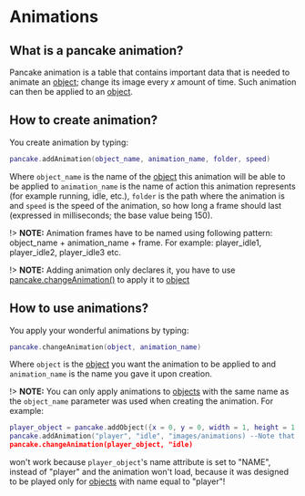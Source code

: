 # Animations

## What is a pancake animation?

Pancake animation is a table that contains important data that is needed to animate an [object](/documentation/topics/objects); change its image every _x_ amount of time. Such animation can then be applied to an [object](/documentation/topics/objects).

## How to create animation?

You create animation by typing:

```lua
pancake.addAnimation(object_name, animation_name, folder, speed)
```

Where `object_name` is the name of the [object](/documentation/topics/objects) this animation will be able to be applied to `animation_name` is the name of action this animation represents (for example running, idle, etc.), `folder` is the path where the animation is and `speed` is the speed of the animation, so how long a frame should last (expressed in milliseconds; the base value being 150).

!> **NOTE:** Animation frames have to be named using following pattern: object_name + animation_name + frame. For example: player_idle1, player_idle2, player_idle3 etc.

!> **NOTE:** Adding animation only declares it, you have to use [pancake.changeAnimation()](/documentation/functions/pancake.changeAnimation()) to apply it to [object](/documentation/topics/objects)

## How to use animations?

You apply your wonderful animations by typing:
 ```lua
pancake.changeAnimation(object, animation_name)
```

Where `object` is the [object](/documentation/topics/objects) you want the animation to be applied to and `animation_name` is the name you gave it upon creation.

!> **NOTE:** You can only apply animations to [objects](/documentation/topics/objects) with the same name as the `object_name` parameter was used when creating the animation. For example:
```lua
player_object = pancake.addObject({x = 0, y = 0, width = 1, height = 1, name = "NAME"})
pancake.addAnimation("player", "idle", "images/animations) --Note that last parameter is empty, so it's set to 150
pancake.changeAnimation(player_object, "idle)
```

won't work because `player_object`'s name attribute is set to "NAME", instead of "player" and the animation won't load, because it was designed to be played only for [objects](/documentation/topics/objects) with name equal to "player"!
